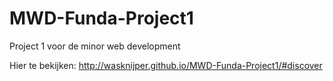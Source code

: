 # MWD-Funda-Project1
Project 1 voor de minor web development

Hier te bekijken: http://wasknijper.github.io/MWD-Funda-Project1/#discover
